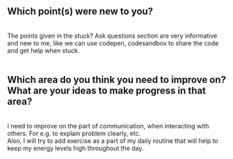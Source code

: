 ## Which point(s) were new to you?
<br>
The points given in the stuck? Ask questions section are very informative and new to me, like we can use codepen, codesandbox to share the code and get help when stuck.
<br><br>

## Which area do you think you need to improve on? What are your ideas to make progress in that area?
<br>
I need to improve on the part of communication, when interacting with others. For e.g. to explain problem clearly, etc.
<br>
Also, I will try to add exercise as a part of my daily routine that will help to keep my energy levels high throughout the day.

